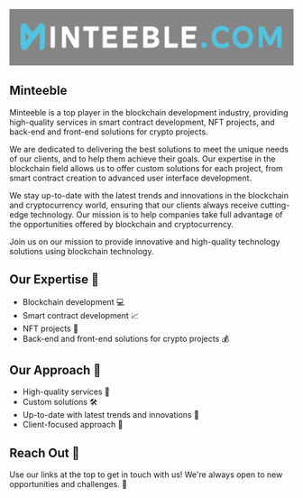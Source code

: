 <p align="center">
  <img src="https://raw.githubusercontent.com/minteeble/.github/main/media/minteelogo.png" height="100" title="hover text">
</p>

## Minteeble

Minteeble is a top player in the blockchain development industry, providing high-quality services in smart contract development, NFT projects, and back-end and front-end solutions for crypto projects.

We are dedicated to delivering the best solutions to meet the unique needs of our clients, and to help them achieve their goals. Our expertise in the blockchain field allows us to offer custom solutions for each project, from smart contract creation to advanced user interface development.

We stay up-to-date with the latest trends and innovations in the blockchain and cryptocurrency world, ensuring that our clients always receive cutting-edge technology. Our mission is to help companies take full advantage of the opportunities offered by blockchain and cryptocurrency.

Join us on our mission to provide innovative and high-quality technology solutions using blockchain technology.

## Our Expertise 🔧

- Blockchain development 💻
- Smart contract development 📈
- NFT projects 🎨
- Back-end and front-end solutions for crypto projects 💰

## Our Approach 💪

- High-quality services 💎
- Custom solutions 🛠️
- Up-to-date with latest trends and innovations 🚀
- Client-focused approach 💼

## Reach Out 🤝

Use our links at the top to get in touch with us! We're always open to new opportunities and challenges. 💬
